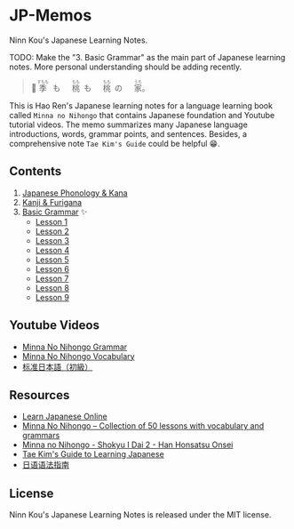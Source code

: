 # JP-Memos

Ninn Kou's Japanese Learning Notes.

TODO: Make the "3. Basic Grammar" as the main part of Japanese learning notes. More personal understanding should be adding recently.

>🌸 <ruby>季<rp>（</rp><rt>すもも</rt><rp>）</rp>も　<rp>（</rp><rt></rt><rp>）</rp>桃<rp>（</rp><rt>もも</rt><rp>）</rp>も　<rp>（</rp><rt></rt><rp>）</rp>桃<rp>（</rp><rt>もも</rt><rp>）</rp>の　<rp>（</rp><rt></rt><rp>）</rp>家<rp>（</rp><rt>うち</rt><rp>）</rp></ruby>。

This is Hao Ren's Japanese learning notes for a language learning book called `Minna no Nihongo` that contains Japanese foundation and Youtube tutorial videos. The memo summarizes many Japanese language introductions, words, grammar points, and sentences. Besides, a comprehensive note `Tae Kim's Guide` could be helpful 😁.

## Contents

1. [Japanese Phonology & Kana](https://github.com/flying-yogurt/JP-Memos/blob/master/structure/01_Phonology_and_Kana.md)
2. [Kanji & Furigana](https://github.com/flying-yogurt/JP-Memos/blob/master/structure/02_Kanji_and_Furigana.md)
3. [Basic Grammar](https://github.com/flying-yogurt/JP-Memos/blob/master/structure/03_Basic_Grammar.md) ✨
    - [Lesson 1](https://github.com/flying-yogurt/JP-Memos/blob/master/grammar_notes/Lesson_01_Grammar.md)
    - [Lesson 2](https://github.com/flying-yogurt/JP-Memos/blob/master/grammar_notes/Lesson_02_Grammar.md)
    - [Lesson 3](https://github.com/flying-yogurt/JP-Memos/blob/master/grammar_notes/Lesson_03_Grammar.md)
    - [Lesson 4](https://github.com/flying-yogurt/JP-Memos/blob/master/grammar_notes/Lesson_04_Grammar.md)
    - [Lesson 5](https://github.com/flying-yogurt/JP-Memos/blob/master/grammar_notes/Lesson_05_Grammar.md)
    - [Lesson 6](https://github.com/flying-yogurt/JP-Memos/blob/master/grammar_notes/Lesson_06_Grammar.md)
    - [Lesson 7](https://github.com/flying-yogurt/JP-Memos/blob/master/grammar_notes/Lesson_07_Grammar.md)
    - [Lesson 8](https://github.com/flying-yogurt/JP-Memos/blob/master/grammar_notes/Lesson_08_Grammar.md)
    - [Lesson 9](https://github.com/flying-yogurt/JP-Memos/blob/master/grammar_notes/Lesson_09_Grammar.md)

## Youtube Videos

- [Minna No Nihongo Grammar](https://www.youtube.com/playlist?list=PLag_mhJfCJ-18WyYoklCPxIpYbeRgmWLJ)
- [Minna No Nihongo Vocabulary](https://www.youtube.com/playlist?list=PLag_mhJfCJ-038RtKIdpE4KSi4t-Z98UT)
- [标准日本語（初級）](https://www.youtube.com/playlist?list=PL7D012D6DC2C145D7)

## Resources

- [Learn Japanese Online](http://j-learning.com)
- [Minna No Nihongo – Collection of 50 lessons with vocabulary and grammars](http://wordgrammar.net/minna-no-nihongo-collection-of-50-lessons-with-vocabulary-and-grammars/)
- [Minna no Nihongo - Shokyu I Dai 2 - Han Honsatsu Onsei](https://www.3anet.co.jp/np/en/resrcs/230020/)
- [Tae Kim's Guide to Learning Japanese](http://www.guidetojapanese.org/learn/)
- [日语语法指南](https://res.wokanxing.info/jpgramma/)

## License

Ninn Kou's Japanese Learning Notes is released under the MIT license.
